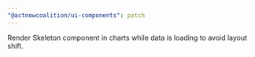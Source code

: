 ```yaml
---
"@actnowcoalition/ui-components": patch
---
```


Render Skeleton component in charts while data is loading to avoid layout shift.
